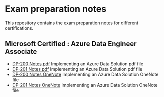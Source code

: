 # Exam preparation notes

This repository contains the exam preparation notes for different certifications.

## Microsoft Certified : Azure Data Engineer Associate

- [DP-200 Notes pdf](DP-200-Notes.pdf) Implementing an Azure Data Solution pdf file
- [DP-201 Notes pdf](DP-201-Notes.pdf) Implementing an Azure Data Solution pdf file
- [DP-200 Notes OneNote](DP-200.one) Implementing an Azure Data Solution OneNote file
- [DP-201 Notes OneNote](DP-201.one) Implementing an Azure Data Solution OneNote file
